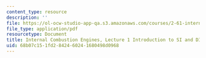 ```yaml
---
content_type: resource
description: ''
file: https://ol-ocw-studio-app-qa.s3.amazonaws.com/courses/2-61-internal-combustion-engines-spring-2017/68b07c151fd2842460241680498d0968_MIT2_61S17_lec1.pdf
file_type: application/pdf
resourcetype: Document
title: Internal Combustion Engines, Lecture 1 Introduction to SI and DI engines
uid: 68b07c15-1fd2-8424-6024-1680498d0968
---
```

